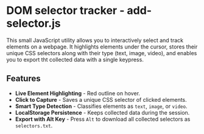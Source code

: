 # DOM selector tracker - add-selector.js

This small JavaScript utility allows you to interactively select and track
elements on a webpage. It highlights elements under the cursor, stores their
unique CSS selectors along with their type (text, image, video), and enables
you to export tht collected data with a single keypress.

## Features

- **Live Element Highlighting** - Red outline on hover.
- **Click to Capture** - Saves a unique CSS selector of clicked elements.
- **Smart Type Detection** - Classifies elements as `text`, `image`, or `video`.
- **LocalStorage Persistence** - Keeps collected data during the session.
- **Export with Alt Key** - Press `Alt` to download all collected selectors as
  `selectors.txt`.

